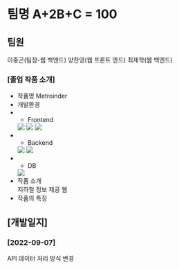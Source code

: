 # 팀명 A+2B+C = 100

## 팀원

이중곤(팀장-웹 백엔드)  양찬영(웹 프론트 엔드)  최재학(웹 백엔드)  

### [졸업 작품 소개]
- 작품명
Metroinder  
- 개발환경 
- - Frontend 
  <img src="https://img.shields.io/badge/html5-E34F26?style=for-the-badge&logo=html5&logoColor=white"> 
  <img src="https://img.shields.io/badge/css-1572B6?style=for-the-badge&logo=css3&logoColor=white"> 
  <img src="https://img.shields.io/badge/javascript-F7DF1E?style=for-the-badge&logo=javascript&logoColor=black"> 
- - Backend  
  <img src="https://img.shields.io/badge/java-007396?style=for-the-badge&logo=java&logoColor=white">
  <img src="https://img.shields.io/badge/springboot-6DB33F?style=for-the-badge&logo=springboot&logoColor=white"> 
- - DB
  <img src="https://img.shields.io/badge/mysql-4479A1?style=for-the-badge&logo=mysql&logoColor=white">  
- 작품 소개  
지하철 정보 제공 웹
- 작품의 특징


## [개발일지]

### [2022-09-07]
API 데이터 처리 방식 변경
